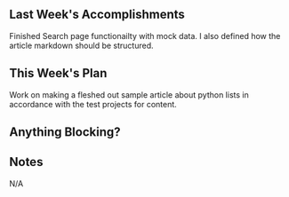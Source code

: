 ## Last Week's Accomplishments
Finished Search page functionailty with mock data. I also defined how the article markdown should be structured.

## This Week's Plan
Work on making a fleshed out sample article about python lists in accordance with the test projects for content. 

## Anything Blocking?

## Notes
N/A

